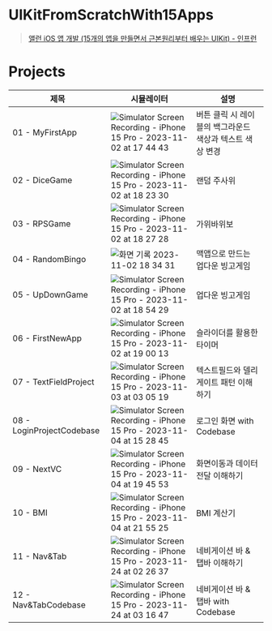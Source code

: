 # UIKitFromScratchWith15Apps
> [앨런 iOS 앱 개발 \(15개의 앱을 만들면서 근본원리부터 배우는 UIKit\) - 인프런](https://www.inflearn.com/course/ios-uikit-15apps)
# Projects

|제목|시뮬레이터|설명|
|---|---|---|
|01 - MyFirstApp|![Simulator Screen Recording - iPhone 15 Pro - 2023-11-02 at 17 44 43](https://github.com/zzikbu/UIKitFromScratchWith15Apps/assets/147085742/f154f5e0-02a0-424a-9b92-43e65b315f9c)|버튼 클릭 시 레이블의 백그라운드 색상과 텍스트 색상 변경|
|02 - DiceGame|![Simulator Screen Recording - iPhone 15 Pro - 2023-11-02 at 18 23 30](https://github.com/zzikbu/UIKitFromScratchWith15Apps/assets/147085742/7028e2b1-8c47-4fb3-a7bd-3749328dd57e)|랜덤 주사위|
|03 - RPSGame|![Simulator Screen Recording - iPhone 15 Pro - 2023-11-02 at 18 27 28](https://github.com/zzikbu/UIKitFromScratchWith15Apps/assets/147085742/c9e3d253-fcf1-4347-9838-c99709233b0f)|가위바위보|
|04 - RandomBingo|![화면 기록 2023-11-02 18 34 31](https://github.com/zzikbu/UIKitFromScratchWith15Apps/assets/147085742/4c9a57cf-8be5-47eb-bbe0-ac0714a65013)|맥앱으로 만드는 업다운 빙고게임|
|05 - UpDownGame|![Simulator Screen Recording - iPhone 15 Pro - 2023-11-02 at 18 54 29](https://github.com/zzikbu/UIKitFromScratchWith15Apps/assets/147085742/c56eb5d0-a1d1-47ac-aa62-ca6a52fb31b1)|업다운 빙고게임|
|06 - FirstNewApp|![Simulator Screen Recording - iPhone 15 Pro - 2023-11-02 at 19 00 13](https://github.com/zzikbu/UIKitFromScratchWith15Apps/assets/147085742/8becaf60-4793-4bcc-b958-b4b4a6b8ec43)|슬라이더를 활용한 타이머|
|07 - TextFieldProject|![Simulator Screen Recording - iPhone 15 Pro - 2023-11-03 at 03 05 19](https://github.com/zzikbu/UIKitFromScratchWith15Apps/assets/147085742/4424dab9-de7c-4b79-be55-839ac5450b26)|텍스트필드와 델리게이트 패턴 이해하기|
|08 - LoginProjectCodebase|![Simulator Screen Recording - iPhone 15 Pro - 2023-11-04 at 15 28 45](https://github.com/zzikbu/UIKitFromScratchWith15Apps/assets/147085742/d6a8df72-7e5d-4b7a-b15d-a9dea8451dce)|로그인 화면 with Codebase|
|09 - NextVC|![Simulator Screen Recording - iPhone 15 Pro - 2023-11-04 at 19 45 53](https://github.com/zzikbu/UIKitFromScratchWith15Apps/assets/147085742/df4682e5-6f82-4b5b-8e43-0e9a8f12809d)|화면이동과 데이터 전달 이해하기|
|10 - BMI|![Simulator Screen Recording - iPhone 15 Pro - 2023-11-04 at 21 55 25](https://github.com/zzikbu/UIKitFromScratchWith15Apps/assets/147085742/23477ab3-6c90-4efe-a6b6-6d63ec04fd44)|BMI 계산기|
|11 - Nav&Tab|![Simulator Screen Recording - iPhone 15 Pro - 2023-11-24 at 02 26 37](https://github.com/zzikbu/UIKitFromScratchWith15Apps/assets/147085742/989b0db2-5f22-4858-95c1-879dabf5929f)|네비게이션 바 & 탭바 이해하기|
|12 - Nav&TabCodebase|![Simulator Screen Recording - iPhone 15 Pro - 2023-11-24 at 03 16 47](https://github.com/zzikbu/UIKitFromScratchWith15Apps/assets/147085742/1ef322cf-0644-4857-a23d-07a5f36b339e)|네비게이션 바 & 탭바 with Codebase|
